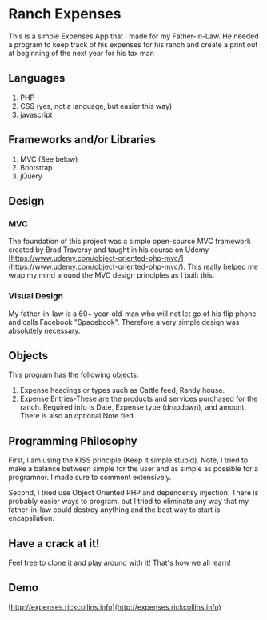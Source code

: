 # Ranch Expenses

This is a simple Expenses App that I made for my Father-in-Law. He needed a program to keep track of his expenses for his ranch and create a print out at beginning of the next year for his tax man

## Languages

1. PHP
2. CSS (yes, not a language, but easier this way)
3. javascript

## Frameworks and/or Libraries

1. MVC (See below)
2. Bootstrap
3. jQuery

## Design

### MVC

The foundation of this project was a simple open-source MVC framework created by Brad Traversy and taught in his course on Udemy
[https://www.udemy.com/object-oriented-php-mvc/](https://www.udemy.com/object-oriented-php-mvc/). This really helped me wrap my mind
around the MVC design principles as I built this.

### Visual Design

My father-in-law is a 60+ year-old-man who will not let go of his flip phone and calls Facebook "Spacebook". Therefore a very simple design was absolutely necessary.  

## Objects

This program has the following objects:

1. Expense headings or types such as Cattle feed, Randy house. 
2. Expense Entries-These are the products and services purchased for the ranch. Required info is Date, Expense type (dropdown), and amount. There is also an optional Note fied.

## Programming Philosophy

First, I am using the KISS principle (Keep it simple stupid). Note, I tried to make a balance between simple for the user and as simple as possible for a programner. I made sure to comment extensively.

Second, I tried use Object Oriented PHP and dependensy injection. There is probably easier ways to program, but I tried to eliminate any way that my father-in-law could destroy anything and the best way to start is encapsilation. 

## Have a crack at it!

Feel free to clone it and play around with it! That's how we all learn!

## Demo
[http://expenses.rickcollins.info](http://expenses.rickcollins.info)

